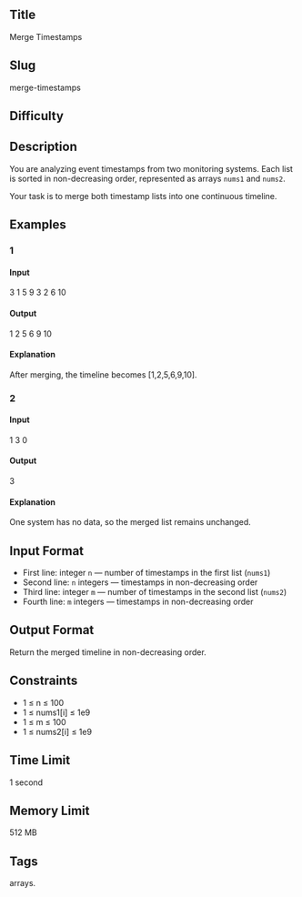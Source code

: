 ## Title

Merge Timestamps

## Slug

merge-timestamps

## Difficulty


## Description

You are analyzing event timestamps from two monitoring systems. Each list is sorted in non-decreasing order, represented as arrays `nums1` and `nums2`.  

Your task is to merge both timestamp lists into one continuous timeline.




## Examples

### 1

#### Input

3
1 5 9
3
2 6 10

#### Output

1 2 5 6 9 10

#### Explanation

After merging, the timeline becomes [1,2,5,6,9,10].


### 2

#### Input

1
3
0

#### Output

3

#### Explanation

One system has no data, so the merged list remains unchanged.


## Input Format  

- First line: integer `n` — number of timestamps in the first list (`nums1`)  
- Second line: `n` integers — timestamps in non-decreasing order  
- Third line: integer `m` — number of timestamps in the second list (`nums2`)  
- Fourth line: `m` integers — timestamps in non-decreasing order  


## Output Format  

Return the merged timeline in non-decreasing order.


## Constraints  

- 1 ≤ n ≤ 100  
- 1 ≤ nums1[i] ≤ 1e9  
- 1 ≤ m ≤ 100  
- 1 ≤ nums2[i] ≤ 1e9  

## Time Limit

1 second

## Memory Limit

512 MB

## Tags

arrays.
